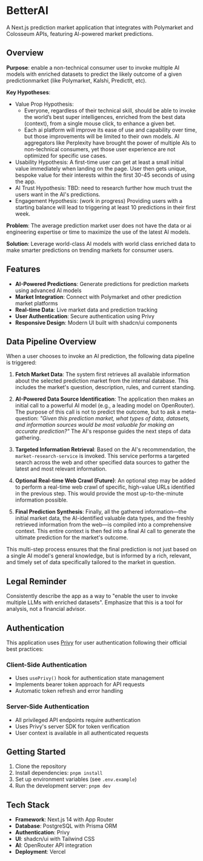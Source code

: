 # BetterAI

A Next.js prediction market application that integrates with Polymarket and Colosseum APIs, featuring AI-powered market predictions.

## Overview
**Purpose**: enable a non-technical consumer user to invoke multiple AI models with enriched datasets to predict the likely outcome of a given predictionmarket (like Polymarket, Kalshi, PredictIt, etc).

**Key Hypotheses**: 
- Value Prop Hypothesis:
   - Everyone, regardless of their technical skill, should be able to invoke the world’s best super intelligences, enriched from the best data (context), from a single mouse click, to enhance a given bet.
   - Each ai platform will improve its ease of use and capability over time, but those improvements will be limited to their own models. AI aggregators like Perplexity have brought the power of multiple AIs to non-technical consumers, yet those user experience are not optimized for specific use cases.
- Usability Hypothesis: A first-time user can get at least a small initial value immediately when landing on the page. User then gets unique, bespoke value for their interests within the first 30-45 seconds of using the app.
- AI Trust Hypothesis: TBD: need to research further how much trust the users want in the AI's predictions.
- Engagement Hypothesis: (work in progress) Providing users with a starting balance will lead to triggering at least 10 predictions in their first week.


**Problem**:
The average prediction market user does not have the data or ai engineering expertise or time to maximize the use of the latest AI models. 

**Solution**: Leverage world-class AI models with world class enriched data to make smarter predictions on trending markets for consumer users.



## Features

- **AI-Powered Predictions**: Generate predictions for prediction markets using advanced AI models
- **Market Integration**: Connect with Polymarket and other prediction market platforms
- **Real-time Data**: Live market data and prediction tracking
- **User Authentication**: Secure authentication using Privy
- **Responsive Design**: Modern UI built with shadcn/ui components

## Data Pipeline Overview

When a user chooses to invoke an AI prediction, the following data pipeline is triggered:

1.  **Fetch Market Data**: The system first retrieves all available information about the selected prediction market from the internal database. This includes the market's question, description, rules, and current standing.

2.  **AI-Powered Data Source Identification**: The application then makes an initial call to a powerful AI model (e.g., a leading model on OpenRouter). The purpose of this call is not to predict the outcome, but to ask a meta-question: *"Given this prediction market, what types of data, datasets, and information sources would be most valuable for making an accurate prediction?"* The AI's response guides the next steps of data gathering.

3.  **Targeted Information Retrieval**: Based on the AI's recommendation, the `market-research-service` is invoked. This service performs a targeted search across the web and other specified data sources to gather the latest and most relevant information.

4.  **Optional Real-time Web Crawl (Future)**: An optional step may be added to perform a real-time web crawl of specific, high-value URLs identified in the previous step. This would provide the most up-to-the-minute information possible.

5.  **Final Prediction Synthesis**: Finally, all the gathered information—the initial market data, the AI-identified valuable data types, and the freshly retrieved information from the web—is compiled into a comprehensive context. This entire context is then fed into a final AI call to generate the ultimate prediction for the market's outcome.

This multi-step process ensures that the final prediction is not just based on a single AI model's general knowledge, but is informed by a rich, relevant, and timely set of data specifically tailored to the market in question.

## Legal Reminder
Consistently describe the app as a way to "enable the user to invoke multiple LLMs with enriched datasets". Emphasize that this is a tool for analysis, not a financial advisor.




## Authentication

This application uses [Privy](https://privy.io/) for user authentication following their official best practices:

### Client-Side Authentication
- Uses `usePrivy()` hook for authentication state management
- Implements bearer token approach for API requests
- Automatic token refresh and error handling

### Server-Side Authentication
- All privileged API endpoints require authentication
- Uses Privy's server SDK for token verification
- User context is available in all authenticated requests


## Getting Started

1. Clone the repository
2. Install dependencies: `pnpm install`
3. Set up environment variables (see `.env.example`)
4. Run the development server: `pnpm dev`

## Tech Stack

- **Framework**: Next.js 14 with App Router
- **Database**: PostgreSQL with Prisma ORM
- **Authentication**: Privy
- **UI**: shadcn/ui with Tailwind CSS
- **AI**: OpenRouter API integration
- **Deployment**: Vercel

